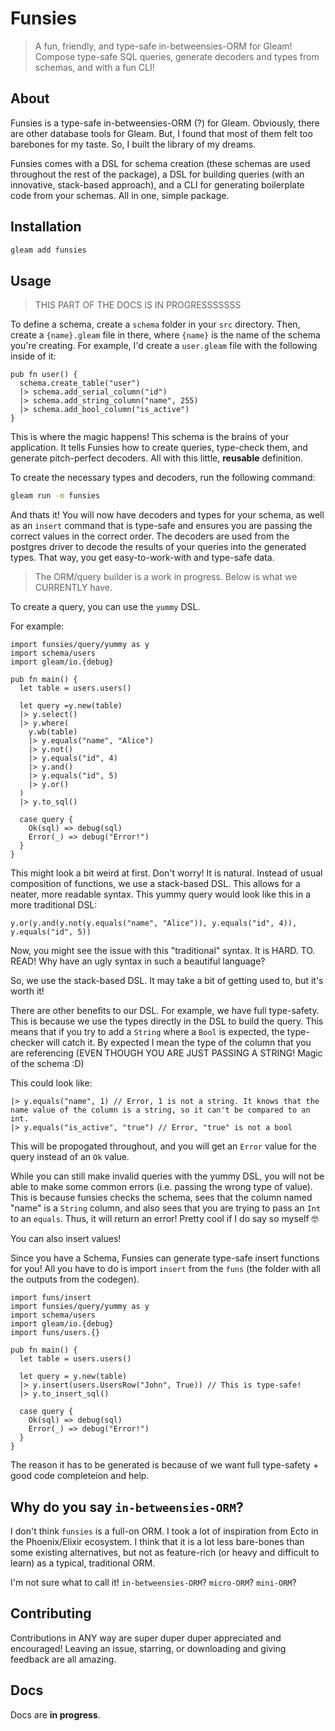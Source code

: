 # Funsies

> A fun, friendly, and type-safe in-betweensies-ORM for Gleam! Compose type-safe SQL queries, generate decoders and types from schemas, and with a fun CLI!

## About

Funsies is a type-safe in-betweensies-ORM (?) for Gleam. Obviously, there are other database tools for Gleam. But, I found that most of them felt too barebones for my taste. So, I built the library of my dreams.

Funsies comes with a DSL for schema creation (these schemas are used throughout the rest of the package), a DSL for building queries (with an innovative, stack-based approach), and a CLI for generating boilerplate code from your schemas. All in one, simple package.

## Installation

```bash
gleam add funsies
```

## Usage

> THIS PART OF THE DOCS IS IN PROGRESSSSSSS

To define a schema, create a `schema` folder in your `src` directory. Then, create a `{name}.gleam` file in there, where `{name}` is the name of the schema you're creating. For example, I'd create a `user.gleam` file with the following inside of it:

```gleam
pub fn user() {
  schema.create_table("user")
  |> schema.add_serial_column("id")
  |> schema.add_string_column("name", 255)
  |> schema.add_bool_column("is_active")
}
```

This is where the magic happens! This schema is the brains of your application. It tells Funsies how to create queries, type-check them, and generate pitch-perfect decoders. All with this little, **reusable** definition.

To create the necessary types and decoders, run the following command:

```bash
gleam run -m funsies
```

And thats it! You will now have decoders and types for your schema, as well as an `insert` command that is type-safe and ensures you are passing the correct values in the correct order. The decoders are used from the postgres driver to decode the results of your queries into the generated types. That way, you get easy-to-work-with and type-safe data.

> The ORM/query builder is a work in progress. Below is what we CURRENTLY have.

To create a query, you can use the `yummy` DSL.

For example:

```gleam
import funsies/query/yummy as y
import schema/users
import gleam/io.{debug}

pub fn main() {
  let table = users.users()

  let query =y.new(table)
  |> y.select()
  |> y.where(
    y.wb(table)
    |> y.equals("name", "Alice")
    |> y.not()
    |> y.equals("id", 4)
    |> y.and()
    |> y.equals("id", 5)
    |> y.or()
  )
  |> y.to_sql()

  case query {
    Ok(sql) => debug(sql)
    Error(_) => debug("Error!")
  }
}
```

This might look a bit weird at first. Don't worry! It is natural. Instead of usual composition of functions, we use a stack-based DSL. This allows for a neater, more readable syntax. This yummy query would look like this in a more traditional DSL:

```gleam
y.or(y.and(y.not(y.equals("name", "Alice")), y.equals("id", 4)), y.equals("id", 5))
```

Now, you might see the issue with this "traditional" syntax. It is HARD. TO. READ! Why have an ugly syntax in such a beautiful language?

So, we use the stack-based DSL. It may take a bit of getting used to, but it's worth it!

There are other benefits to our DSL. For example, we have full type-safety. This is because we use the types directly in the DSL to build the query. This means that if you try to add a `String` where a `Bool` is expected, the type-checker will catch it. By expected I mean the type of the column that you are referencing (EVEN THOUGH YOU ARE JUST PASSING A STRING! Magic of the schema :D)

This could look like:

```gleam
|> y.equals("name", 1) // Error, 1 is not a string. It knows that the name value of the column is a string, so it can't be compared to an int.
|> y.equals("is_active", "true") // Error, "true" is not a bool
```

This will be propogated throughout, and you will get an `Error` value for the query instead of an `Ok` value.

While you can still make invalid queries with the yummy DSL, you will not be able to make some common errors (i.e. passing the wrong type of value). This is because funsies checks the schema, sees that the column named "name" is a `String` column, and also sees that you are trying to pass an `Int` to an `equals`. Thus, it will return an error! Pretty cool if I do say so myself 🤓

You can also insert values!

Since you have a Schema, Funsies can generate type-safe insert functions for you! All you have to do is import `insert` from the `funs` (the folder with all the outputs from the codegen).

```gleam
import funs/insert
import funsies/query/yummy as y
import schema/users
import gleam/io.{debug}
import funs/users.{}

pub fn main() {
  let table = users.users()

  let query = y.new(table)
  |> y.insert(users.UsersRow("John", True)) // This is type-safe!
  |> y.to_insert_sql()

  case query {
    Ok(sql) => debug(sql)
    Error(_) => debug("Error!")
  }
}
```

The reason it has to be generated is because of we want full type-safety + good code completeion and help.

## Why do you say `in-betweensies-ORM`?

I don't think `funsies` is a full-on ORM. I took a lot of inspiration from Ecto in the Phoenix/Elixir ecosystem. I think that it is a lot less bare-bones than some existing alternatives, but not as feature-rich (or heavy and difficult to learn) as a typical, traditional ORM.

I'm not sure what to call it! `in-betweensies-ORM`? `micro-ORM`? `mini-ORM`?

## Contributing

Contributions in ANY way are super duper duper appreciated and encouraged! Leaving an issue, starring, or downloading and giving feedback are all amazing.

## Docs

Docs are **in progress**.
